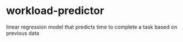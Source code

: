 # workload-predictor
linear regression model that predicts time to complete a task based on previous data
